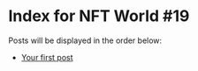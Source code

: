 # Index for NFT World #19
Posts will be displayed in the order below:

- [Your first post](./001-first.md)

